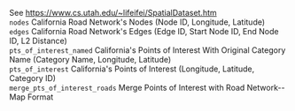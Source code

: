 See https://www.cs.utah.edu/~lifeifei/SpatialDataset.htm  
`nodes` California Road Network's Nodes (Node ID, Longitude, Latitude)  
`edges` California Road Network's Edges (Edge ID, Start Node ID, End Node ID, L2 Distance)  
`pts_of_interest_named` California's Points of Interest With Original Category Name (Category Name, Longitude, Latitude)  
`pts_of_interest` California's Points of Interest (Longitude, Latitude, Category ID)  
`merge_pts_of_interest_roads` Merge Points of Interest with Road Network--Map Format  